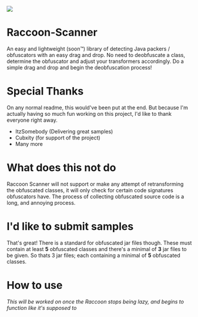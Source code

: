 [![](https://jitpack.io/v/RealXor/Raccoon-Scanner.svg)](https://jitpack.io/#RealXor/Raccoon-Scanner)

# Raccoon-Scanner
An easy and lightweight (soon™) library of detecting Java packers / obfuscators with an easy drag and drop. No need to deobfuscate a class,
determine the obfuscator and adjust your transformers accordingly. Do a simple drag and drop and begin the deobfuscation process!

# Special Thanks
On any normal readme, this would've been put at the end. But because I'm actually having so much fun working on this project, I'd like to thank everyone right away.
  * ItzSomebody (Delivering great samples)
  * Cubxity (for support of the project)
  * Many more

# What does this not do
Raccoon Scanner will not support or make any attempt of retransforming the obfuscated classes, it will only check for certain code signatures obfuscators have.
The process of collecting obfuscated source code is a long, and annoying process. 

# I'd like to submit samples
That's great! There is a standard for obfuscated jar files though. These must contain at least **5** obfuscated classes and there's a minimal of
**3** jar files to be given. So thats 3 jar files; each containing a minimal of **5** obfuscated classes.

# How to use
_This will be worked on once the Raccoon stops being lazy, and begins to function like it's supposed to_
